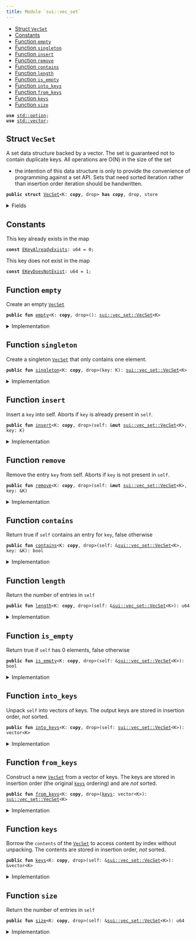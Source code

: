 ```yaml
---
title: Module `sui::vec_set`
---
```




-  [Struct `VecSet`](#sui_vec_set_VecSet)
-  [Constants](#@Constants_0)
-  [Function `empty`](#sui_vec_set_empty)
-  [Function `singleton`](#sui_vec_set_singleton)
-  [Function `insert`](#sui_vec_set_insert)
-  [Function `remove`](#sui_vec_set_remove)
-  [Function `contains`](#sui_vec_set_contains)
-  [Function `length`](#sui_vec_set_length)
-  [Function `is_empty`](#sui_vec_set_is_empty)
-  [Function `into_keys`](#sui_vec_set_into_keys)
-  [Function `from_keys`](#sui_vec_set_from_keys)
-  [Function `keys`](#sui_vec_set_keys)
-  [Function `size`](#sui_vec_set_size)


<pre><code><b>use</b> <a href="../std/option.md#std_option">std::option</a>;
<b>use</b> <a href="../std/vector.md#std_vector">std::vector</a>;
</code></pre>



<a name="sui_vec_set_VecSet"></a>

## Struct `VecSet`

A set data structure backed by a vector. The set is guaranteed not to
contain duplicate keys. All operations are O(N) in the size of the set
- the intention of this data structure is only to provide the convenience
of programming against a set API. Sets that need sorted iteration rather
than insertion order iteration should be handwritten.


<pre><code><b>public</b> <b>struct</b> <a href="../sui/vec_set.md#sui_vec_set_VecSet">VecSet</a>&lt;K: <b>copy</b>, drop&gt; <b>has</b> <b>copy</b>, drop, store
</code></pre>



<details>
<summary>Fields</summary>


<dl>
<dt>
<code>contents: vector&lt;K&gt;</code>
</dt>
<dd>
</dd>
</dl>


</details>

<a name="@Constants_0"></a>

## Constants


<a name="sui_vec_set_EKeyAlreadyExists"></a>

This key already exists in the map


<pre><code><b>const</b> <a href="../sui/vec_set.md#sui_vec_set_EKeyAlreadyExists">EKeyAlreadyExists</a>: u64 = 0;
</code></pre>



<a name="sui_vec_set_EKeyDoesNotExist"></a>

This key does not exist in the map


<pre><code><b>const</b> <a href="../sui/vec_set.md#sui_vec_set_EKeyDoesNotExist">EKeyDoesNotExist</a>: u64 = 1;
</code></pre>



<a name="sui_vec_set_empty"></a>

## Function `empty`

Create an empty <code><a href="../sui/vec_set.md#sui_vec_set_VecSet">VecSet</a></code>


<pre><code><b>public</b> <b>fun</b> <a href="../sui/vec_set.md#sui_vec_set_empty">empty</a>&lt;K: <b>copy</b>, drop&gt;(): <a href="../sui/vec_set.md#sui_vec_set_VecSet">sui::vec_set::VecSet</a>&lt;K&gt;
</code></pre>



<details>
<summary>Implementation</summary>


<pre><code><b>public</b> <b>fun</b> <a href="../sui/vec_set.md#sui_vec_set_empty">empty</a>&lt;K: <b>copy</b> + drop&gt;(): <a href="../sui/vec_set.md#sui_vec_set_VecSet">VecSet</a>&lt;K&gt; {
    <a href="../sui/vec_set.md#sui_vec_set_VecSet">VecSet</a> { contents: vector[] }
}
</code></pre>



</details>

<a name="sui_vec_set_singleton"></a>

## Function `singleton`

Create a singleton <code><a href="../sui/vec_set.md#sui_vec_set_VecSet">VecSet</a></code> that only contains one element.


<pre><code><b>public</b> <b>fun</b> <a href="../sui/vec_set.md#sui_vec_set_singleton">singleton</a>&lt;K: <b>copy</b>, drop&gt;(key: K): <a href="../sui/vec_set.md#sui_vec_set_VecSet">sui::vec_set::VecSet</a>&lt;K&gt;
</code></pre>



<details>
<summary>Implementation</summary>


<pre><code><b>public</b> <b>fun</b> <a href="../sui/vec_set.md#sui_vec_set_singleton">singleton</a>&lt;K: <b>copy</b> + drop&gt;(key: K): <a href="../sui/vec_set.md#sui_vec_set_VecSet">VecSet</a>&lt;K&gt; {
    <a href="../sui/vec_set.md#sui_vec_set_VecSet">VecSet</a> { contents: vector[key] }
}
</code></pre>



</details>

<a name="sui_vec_set_insert"></a>

## Function `insert`

Insert a <code>key</code> into self.
Aborts if <code>key</code> is already present in <code>self</code>.


<pre><code><b>public</b> <b>fun</b> <a href="../sui/vec_set.md#sui_vec_set_insert">insert</a>&lt;K: <b>copy</b>, drop&gt;(self: &<b>mut</b> <a href="../sui/vec_set.md#sui_vec_set_VecSet">sui::vec_set::VecSet</a>&lt;K&gt;, key: K)
</code></pre>



<details>
<summary>Implementation</summary>


<pre><code><b>public</b> <b>fun</b> <a href="../sui/vec_set.md#sui_vec_set_insert">insert</a>&lt;K: <b>copy</b> + drop&gt;(self: &<b>mut</b> <a href="../sui/vec_set.md#sui_vec_set_VecSet">VecSet</a>&lt;K&gt;, key: K) {
    <b>assert</b>!(!self.<a href="../sui/vec_set.md#sui_vec_set_contains">contains</a>(&key), <a href="../sui/vec_set.md#sui_vec_set_EKeyAlreadyExists">EKeyAlreadyExists</a>);
    self.contents.push_back(key)
}
</code></pre>



</details>

<a name="sui_vec_set_remove"></a>

## Function `remove`

Remove the entry <code>key</code> from self. Aborts if <code>key</code> is not present in <code>self</code>.


<pre><code><b>public</b> <b>fun</b> <a href="../sui/vec_set.md#sui_vec_set_remove">remove</a>&lt;K: <b>copy</b>, drop&gt;(self: &<b>mut</b> <a href="../sui/vec_set.md#sui_vec_set_VecSet">sui::vec_set::VecSet</a>&lt;K&gt;, key: &K)
</code></pre>



<details>
<summary>Implementation</summary>


<pre><code><b>public</b> <b>fun</b> <a href="../sui/vec_set.md#sui_vec_set_remove">remove</a>&lt;K: <b>copy</b> + drop&gt;(self: &<b>mut</b> <a href="../sui/vec_set.md#sui_vec_set_VecSet">VecSet</a>&lt;K&gt;, key: &K) {
    <b>let</b> idx = self.contents.find_index!(|k| k == key).destroy_or!(<b>abort</b> <a href="../sui/vec_set.md#sui_vec_set_EKeyDoesNotExist">EKeyDoesNotExist</a>);
    self.contents.<a href="../sui/vec_set.md#sui_vec_set_remove">remove</a>(idx);
}
</code></pre>



</details>

<a name="sui_vec_set_contains"></a>

## Function `contains`

Return true if <code>self</code> contains an entry for <code>key</code>, false otherwise


<pre><code><b>public</b> <b>fun</b> <a href="../sui/vec_set.md#sui_vec_set_contains">contains</a>&lt;K: <b>copy</b>, drop&gt;(self: &<a href="../sui/vec_set.md#sui_vec_set_VecSet">sui::vec_set::VecSet</a>&lt;K&gt;, key: &K): bool
</code></pre>



<details>
<summary>Implementation</summary>


<pre><code><b>public</b> <b>fun</b> <a href="../sui/vec_set.md#sui_vec_set_contains">contains</a>&lt;K: <b>copy</b> + drop&gt;(self: &<a href="../sui/vec_set.md#sui_vec_set_VecSet">VecSet</a>&lt;K&gt;, key: &K): bool {
    'search: {
        self.contents.do_ref!(|k| <b>if</b> (k == key) <b>return</b> 'search <b>true</b>);
        <b>false</b>
    }
}
</code></pre>



</details>

<a name="sui_vec_set_length"></a>

## Function `length`

Return the number of entries in <code>self</code>


<pre><code><b>public</b> <b>fun</b> <a href="../sui/vec_set.md#sui_vec_set_length">length</a>&lt;K: <b>copy</b>, drop&gt;(self: &<a href="../sui/vec_set.md#sui_vec_set_VecSet">sui::vec_set::VecSet</a>&lt;K&gt;): u64
</code></pre>



<details>
<summary>Implementation</summary>


<pre><code><b>public</b> <b>fun</b> <a href="../sui/vec_set.md#sui_vec_set_length">length</a>&lt;K: <b>copy</b> + drop&gt;(self: &<a href="../sui/vec_set.md#sui_vec_set_VecSet">VecSet</a>&lt;K&gt;): u64 {
    self.contents.<a href="../sui/vec_set.md#sui_vec_set_length">length</a>()
}
</code></pre>



</details>

<a name="sui_vec_set_is_empty"></a>

## Function `is_empty`

Return true if <code>self</code> has 0 elements, false otherwise


<pre><code><b>public</b> <b>fun</b> <a href="../sui/vec_set.md#sui_vec_set_is_empty">is_empty</a>&lt;K: <b>copy</b>, drop&gt;(self: &<a href="../sui/vec_set.md#sui_vec_set_VecSet">sui::vec_set::VecSet</a>&lt;K&gt;): bool
</code></pre>



<details>
<summary>Implementation</summary>


<pre><code><b>public</b> <b>fun</b> <a href="../sui/vec_set.md#sui_vec_set_is_empty">is_empty</a>&lt;K: <b>copy</b> + drop&gt;(self: &<a href="../sui/vec_set.md#sui_vec_set_VecSet">VecSet</a>&lt;K&gt;): bool {
    self.<a href="../sui/vec_set.md#sui_vec_set_length">length</a>() == 0
}
</code></pre>



</details>

<a name="sui_vec_set_into_keys"></a>

## Function `into_keys`

Unpack <code>self</code> into vectors of keys.
The output keys are stored in insertion order, *not* sorted.


<pre><code><b>public</b> <b>fun</b> <a href="../sui/vec_set.md#sui_vec_set_into_keys">into_keys</a>&lt;K: <b>copy</b>, drop&gt;(self: <a href="../sui/vec_set.md#sui_vec_set_VecSet">sui::vec_set::VecSet</a>&lt;K&gt;): vector&lt;K&gt;
</code></pre>



<details>
<summary>Implementation</summary>


<pre><code><b>public</b> <b>fun</b> <a href="../sui/vec_set.md#sui_vec_set_into_keys">into_keys</a>&lt;K: <b>copy</b> + drop&gt;(self: <a href="../sui/vec_set.md#sui_vec_set_VecSet">VecSet</a>&lt;K&gt;): vector&lt;K&gt; {
    <b>let</b> <a href="../sui/vec_set.md#sui_vec_set_VecSet">VecSet</a> { contents } = self;
    contents
}
</code></pre>



</details>

<a name="sui_vec_set_from_keys"></a>

## Function `from_keys`

Construct a new <code><a href="../sui/vec_set.md#sui_vec_set_VecSet">VecSet</a></code> from a vector of keys.
The keys are stored in insertion order (the original <code><a href="../sui/vec_set.md#sui_vec_set_keys">keys</a></code> ordering)
and are *not* sorted.


<pre><code><b>public</b> <b>fun</b> <a href="../sui/vec_set.md#sui_vec_set_from_keys">from_keys</a>&lt;K: <b>copy</b>, drop&gt;(<a href="../sui/vec_set.md#sui_vec_set_keys">keys</a>: vector&lt;K&gt;): <a href="../sui/vec_set.md#sui_vec_set_VecSet">sui::vec_set::VecSet</a>&lt;K&gt;
</code></pre>



<details>
<summary>Implementation</summary>


<pre><code><b>public</b> <b>fun</b> <a href="../sui/vec_set.md#sui_vec_set_from_keys">from_keys</a>&lt;K: <b>copy</b> + drop&gt;(<b>mut</b> <a href="../sui/vec_set.md#sui_vec_set_keys">keys</a>: vector&lt;K&gt;): <a href="../sui/vec_set.md#sui_vec_set_VecSet">VecSet</a>&lt;K&gt; {
    <a href="../sui/vec_set.md#sui_vec_set_keys">keys</a>.reverse();
    <b>let</b> <b>mut</b> set = <a href="../sui/vec_set.md#sui_vec_set_empty">empty</a>();
    <b>while</b> (<a href="../sui/vec_set.md#sui_vec_set_keys">keys</a>.<a href="../sui/vec_set.md#sui_vec_set_length">length</a>() != 0) set.<a href="../sui/vec_set.md#sui_vec_set_insert">insert</a>(<a href="../sui/vec_set.md#sui_vec_set_keys">keys</a>.pop_back());
    set
}
</code></pre>



</details>

<a name="sui_vec_set_keys"></a>

## Function `keys`

Borrow the <code>contents</code> of the <code><a href="../sui/vec_set.md#sui_vec_set_VecSet">VecSet</a></code> to access content by index
without unpacking. The contents are stored in insertion order,
*not* sorted.


<pre><code><b>public</b> <b>fun</b> <a href="../sui/vec_set.md#sui_vec_set_keys">keys</a>&lt;K: <b>copy</b>, drop&gt;(self: &<a href="../sui/vec_set.md#sui_vec_set_VecSet">sui::vec_set::VecSet</a>&lt;K&gt;): &vector&lt;K&gt;
</code></pre>



<details>
<summary>Implementation</summary>


<pre><code><b>public</b> <b>fun</b> <a href="../sui/vec_set.md#sui_vec_set_keys">keys</a>&lt;K: <b>copy</b> + drop&gt;(self: &<a href="../sui/vec_set.md#sui_vec_set_VecSet">VecSet</a>&lt;K&gt;): &vector&lt;K&gt; {
    &self.contents
}
</code></pre>



</details>

<a name="sui_vec_set_size"></a>

## Function `size`

Return the number of entries in <code>self</code>


<pre><code><b>public</b> <b>fun</b> <a href="../sui/vec_set.md#sui_vec_set_size">size</a>&lt;K: <b>copy</b>, drop&gt;(self: &<a href="../sui/vec_set.md#sui_vec_set_VecSet">sui::vec_set::VecSet</a>&lt;K&gt;): u64
</code></pre>



<details>
<summary>Implementation</summary>


<pre><code><b>public</b> <b>fun</b> <a href="../sui/vec_set.md#sui_vec_set_size">size</a>&lt;K: <b>copy</b> + drop&gt;(self: &<a href="../sui/vec_set.md#sui_vec_set_VecSet">VecSet</a>&lt;K&gt;): u64 {
    self.contents.<a href="../sui/vec_set.md#sui_vec_set_length">length</a>()
}
</code></pre>



</details>
